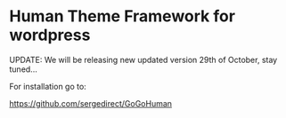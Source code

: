 # Human Theme Framework for wordpress

UPDATE: We will be releasing new updated version 29th of October, stay tuned...



For installation go to:

https://github.com/sergedirect/GoGoHuman

